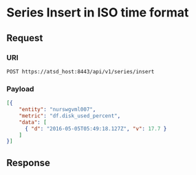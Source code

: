 # Series Insert in ISO time format
## Request

### URI
```
POST https://atsd_host:8443/api/v1/series/insert
```
### Payload
```json
[{
    "entity": "nurswgvml007",
    "metric": "df.disk_used_percent",
    "data": [
      { "d": "2016-05-05T05:49:18.127Z", "v": 17.7 }
    ]
}]
```

## Response

